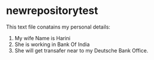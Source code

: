 # newrepositorytest

This text file conatains my personal details:

1. My wife Name is Harini
2. She is working in Bank Of India
3. She will get transafer near to my Deutsche Bank Office.
